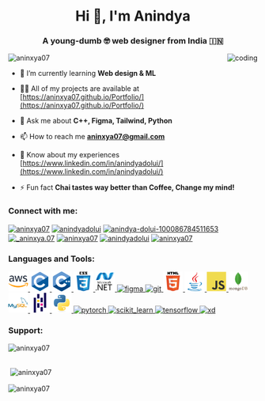 <h1 align="center">Hi 👋, I'm Anindya</h1>
<h3 align="center">A young-dumb 🤓 web designer from India 🇮🇳</h3>
<img align="right" widht=250 alt="coding" src="https://media.giphy.com/media/CuuSHzuc0O166MRfjt/giphy.gif"
<p align="left"> <img src="https://komarev.com/ghpvc/?username=aninxya07&label=Profile%20views&color=0e75b6&style=flat" alt="aninxya07" /> </p>

- 🌱 I’m currently learning **Web design & ML**

- 👨‍💻 All of my projects are available at [https://aninxya07.github.io/Portfolio/](https://aninxya07.github.io/Portfolio/)

- 💬 Ask me about **C++, Figma, Tailwind, Python**

- 📫 How to reach me **aninxya07@gmail.com**

- 📄 Know about my experiences [https://www.linkedin.com/in/anindyadolui/](https://www.linkedin.com/in/anindyadolui/)

- ⚡ Fun fact **Chai tastes way better than Coffee, Change my mind!**

<h3 align="left">Connect with me:</h3>
<p align="left">
<a href="https://dev.to/aninxya07" target="blank"><img align="center" src="https://raw.githubusercontent.com/rahuldkjain/github-profile-readme-generator/master/src/images/icons/Social/devto.svg" alt="aninxya07" height="30" width="40" /></a>
<a href="https://linkedin.com/in/anindyadolui" target="blank"><img align="center" src="https://raw.githubusercontent.com/rahuldkjain/github-profile-readme-generator/master/src/images/icons/Social/linked-in-alt.svg" alt="anindyadolui" height="30" width="40" /></a>
<a href="https://fb.com/anindya-dolui-100086784511653" target="blank"><img align="center" src="https://raw.githubusercontent.com/rahuldkjain/github-profile-readme-generator/master/src/images/icons/Social/facebook.svg" alt="anindya-dolui-100086784511653" height="30" width="40" /></a>
<a href="https://instagram.com/_aninxya.07" target="blank"><img align="center" src="https://raw.githubusercontent.com/rahuldkjain/github-profile-readme-generator/master/src/images/icons/Social/instagram.svg" alt="_aninxya.07" height="30" width="40" /></a>
<a href="https://dribbble.com/aninxya07" target="blank"><img align="center" src="https://raw.githubusercontent.com/rahuldkjain/github-profile-readme-generator/master/src/images/icons/Social/dribbble.svg" alt="aninxya07" height="30" width="40" /></a>
<a href="https://www.behance.net/anindyadolui" target="blank"><img align="center" src="https://raw.githubusercontent.com/rahuldkjain/github-profile-readme-generator/master/src/images/icons/Social/behance.svg" alt="anindyadolui" height="30" width="40" /></a>
<a href="https://www.leetcode.com/aninxya07" target="blank"><img align="center" src="https://raw.githubusercontent.com/rahuldkjain/github-profile-readme-generator/master/src/images/icons/Social/leet-code.svg" alt="aninxya07" height="30" width="40" /></a>
</p>

<h3 align="left">Languages and Tools:</h3>
<p align="left"> <a href="https://aws.amazon.com" target="_blank" rel="noreferrer"> <img src="https://raw.githubusercontent.com/devicons/devicon/master/icons/amazonwebservices/amazonwebservices-original-wordmark.svg" alt="aws" width="40" height="40"/> </a> <a href="https://www.cprogramming.com/" target="_blank" rel="noreferrer"> <img src="https://raw.githubusercontent.com/devicons/devicon/master/icons/c/c-original.svg" alt="c" width="40" height="40"/> </a> <a href="https://www.w3schools.com/cpp/" target="_blank" rel="noreferrer"> <img src="https://raw.githubusercontent.com/devicons/devicon/master/icons/cplusplus/cplusplus-original.svg" alt="cplusplus" width="40" height="40"/> </a> <a href="https://www.w3schools.com/css/" target="_blank" rel="noreferrer"> <img src="https://raw.githubusercontent.com/devicons/devicon/master/icons/css3/css3-original-wordmark.svg" alt="css3" width="40" height="40"/> </a> <a href="https://dotnet.microsoft.com/" target="_blank" rel="noreferrer"> <img src="https://raw.githubusercontent.com/devicons/devicon/master/icons/dot-net/dot-net-original-wordmark.svg" alt="dotnet" width="40" height="40"/> </a> <a href="https://www.figma.com/" target="_blank" rel="noreferrer"> <img src="https://www.vectorlogo.zone/logos/figma/figma-icon.svg" alt="figma" width="40" height="40"/> </a> <a href="https://git-scm.com/" target="_blank" rel="noreferrer"> <img src="https://www.vectorlogo.zone/logos/git-scm/git-scm-icon.svg" alt="git" width="40" height="40"/> </a> <a href="https://www.w3.org/html/" target="_blank" rel="noreferrer"> <img src="https://raw.githubusercontent.com/devicons/devicon/master/icons/html5/html5-original-wordmark.svg" alt="html5" width="40" height="40"/> </a> <a href="https://www.java.com" target="_blank" rel="noreferrer"> <img src="https://raw.githubusercontent.com/devicons/devicon/master/icons/java/java-original.svg" alt="java" width="40" height="40"/> </a> <a href="https://developer.mozilla.org/en-US/docs/Web/JavaScript" target="_blank" rel="noreferrer"> <img src="https://raw.githubusercontent.com/devicons/devicon/master/icons/javascript/javascript-original.svg" alt="javascript" width="40" height="40"/> </a> <a href="https://www.mongodb.com/" target="_blank" rel="noreferrer"> <img src="https://raw.githubusercontent.com/devicons/devicon/master/icons/mongodb/mongodb-original-wordmark.svg" alt="mongodb" width="40" height="40"/> </a> <a href="https://www.mysql.com/" target="_blank" rel="noreferrer"> <img src="https://raw.githubusercontent.com/devicons/devicon/master/icons/mysql/mysql-original-wordmark.svg" alt="mysql" width="40" height="40"/> </a> <a href="https://pandas.pydata.org/" target="_blank" rel="noreferrer"> <img src="https://raw.githubusercontent.com/devicons/devicon/2ae2a900d2f041da66e950e4d48052658d850630/icons/pandas/pandas-original.svg" alt="pandas" width="40" height="40"/> </a> <a href="https://www.python.org" target="_blank" rel="noreferrer"> <img src="https://raw.githubusercontent.com/devicons/devicon/master/icons/python/python-original.svg" alt="python" width="40" height="40"/> </a> <a href="https://pytorch.org/" target="_blank" rel="noreferrer"> <img src="https://www.vectorlogo.zone/logos/pytorch/pytorch-icon.svg" alt="pytorch" width="40" height="40"/> </a> <a href="https://scikit-learn.org/" target="_blank" rel="noreferrer"> <img src="https://upload.wikimedia.org/wikipedia/commons/0/05/Scikit_learn_logo_small.svg" alt="scikit_learn" width="40" height="40"/> </a> <a href="https://www.tensorflow.org" target="_blank" rel="noreferrer"> <img src="https://www.vectorlogo.zone/logos/tensorflow/tensorflow-icon.svg" alt="tensorflow" width="40" height="40"/> </a> <a href="https://www.adobe.com/products/xd.html" target="_blank" rel="noreferrer"> <img src="[https://cdn.worldvectorlogo.com/logos/adobe-xd](https://uxwing.com/wp-content/themes/uxwing/download/brands-and-social-media/adobe-xd-icon.png)" alt="xd" width="40" height="40"/> </a> </p>

<h3 align="left">Support:</h3>
<p><a href="https://www.buymeacoffee.com/aninxya07"> <img align="left" src="https://cdn.buymeacoffee.com/buttons/v2/default-yellow.png" height="40" width="135" alt="aninxya07" /></a></p><br><br>

<p>&nbsp;<img align="center" src="https://github-readme-stats.vercel.app/api?username=aninxya07&show_icons=true&locale=en" alt="aninxya07" /></p>

<p><img align="center" src="https://github-readme-streak-stats.herokuapp.com/?user=aninxya07&" alt="aninxya07" /></p>

